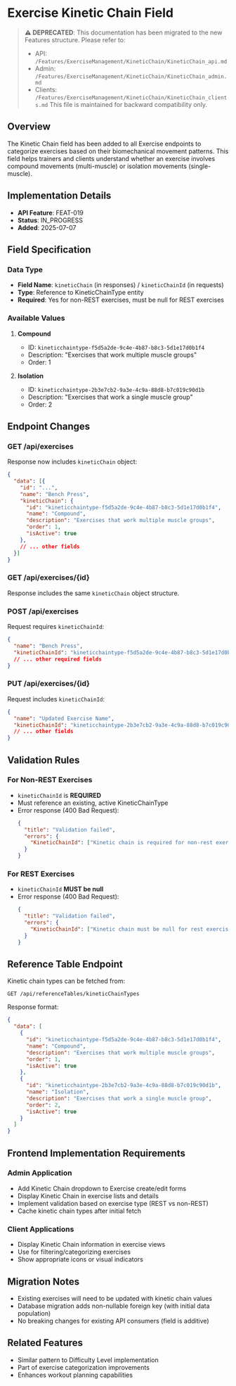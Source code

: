 # Exercise Kinetic Chain Field

> **⚠️ DEPRECATED**: This documentation has been migrated to the new Features structure.
> Please refer to:
> - API: `/Features/ExerciseManagement/KineticChain/KineticChain_api.md`
> - Admin: `/Features/ExerciseManagement/KineticChain/KineticChain_admin.md`
> - Clients: `/Features/ExerciseManagement/KineticChain/KineticChain_clients.md`
> This file is maintained for backward compatibility only.

## Overview
The Kinetic Chain field has been added to all Exercise endpoints to categorize exercises based on their biomechanical movement patterns. This field helps trainers and clients understand whether an exercise involves compound movements (multi-muscle) or isolation movements (single-muscle).

## Implementation Details
- **API Feature**: FEAT-019
- **Status**: IN_PROGRESS
- **Added**: 2025-07-07

## Field Specification

### Data Type
- **Field Name**: `kineticChain` (in responses) / `kineticChainId` (in requests)
- **Type**: Reference to KineticChainType entity
- **Required**: Yes for non-REST exercises, must be null for REST exercises

### Available Values
1. **Compound**
   - ID: `kineticchaintype-f5d5a2de-9c4e-4b87-b8c3-5d1e17d0b1f4`
   - Description: "Exercises that work multiple muscle groups"
   - Order: 1

2. **Isolation**
   - ID: `kineticchaintype-2b3e7cb2-9a3e-4c9a-88d8-b7c019c90d1b`
   - Description: "Exercises that work a single muscle group"
   - Order: 2

## Endpoint Changes

### GET /api/exercises
Response now includes `kineticChain` object:
```json
{
  "data": [{
    "id": "...",
    "name": "Bench Press",
    "kineticChain": {
      "id": "kineticchaintype-f5d5a2de-9c4e-4b87-b8c3-5d1e17d0b1f4",
      "name": "Compound",
      "description": "Exercises that work multiple muscle groups",
      "order": 1,
      "isActive": true
    },
    // ... other fields
  }]
}
```

### GET /api/exercises/{id}
Response includes the same `kineticChain` object structure.

### POST /api/exercises
Request requires `kineticChainId`:
```json
{
  "name": "Bench Press",
  "kineticChainId": "kineticchaintype-f5d5a2de-9c4e-4b87-b8c3-5d1e17d0b1f4",
  // ... other required fields
}
```

### PUT /api/exercises/{id}
Request includes `kineticChainId`:
```json
{
  "name": "Updated Exercise Name",
  "kineticChainId": "kineticchaintype-2b3e7cb2-9a3e-4c9a-88d8-b7c019c90d1b",
  // ... other fields
}
```

## Validation Rules

### For Non-REST Exercises
- `kineticChainId` is **REQUIRED**
- Must reference an existing, active KineticChainType
- Error response (400 Bad Request):
  ```json
  {
    "title": "Validation failed",
    "errors": {
      "KineticChainId": ["Kinetic chain is required for non-rest exercises"]
    }
  }
  ```

### For REST Exercises
- `kineticChainId` **MUST be null**
- Error response (400 Bad Request):
  ```json
  {
    "title": "Validation failed",
    "errors": {
      "KineticChainId": ["Kinetic chain must be null for rest exercises"]
    }
  }
  ```

## Reference Table Endpoint
Kinetic chain types can be fetched from:
```
GET /api/referenceTables/kineticChainTypes
```

Response format:
```json
{
  "data": [
    {
      "id": "kineticchaintype-f5d5a2de-9c4e-4b87-b8c3-5d1e17d0b1f4",
      "name": "Compound",
      "description": "Exercises that work multiple muscle groups",
      "order": 1,
      "isActive": true
    },
    {
      "id": "kineticchaintype-2b3e7cb2-9a3e-4c9a-88d8-b7c019c90d1b",
      "name": "Isolation",
      "description": "Exercises that work a single muscle group",
      "order": 2,
      "isActive": true
    }
  ]
}
```

## Frontend Implementation Requirements

### Admin Application
- Add Kinetic Chain dropdown to Exercise create/edit forms
- Display Kinetic Chain in exercise lists and details
- Implement validation based on exercise type (REST vs non-REST)
- Cache kinetic chain types after initial fetch

### Client Applications
- Display Kinetic Chain information in exercise views
- Use for filtering/categorizing exercises
- Show appropriate icons or visual indicators

## Migration Notes
- Existing exercises will need to be updated with kinetic chain values
- Database migration adds non-nullable foreign key (with initial data population)
- No breaking changes for existing API consumers (field is additive)

## Related Features
- Similar pattern to Difficulty Level implementation
- Part of exercise categorization improvements
- Enhances workout planning capabilities